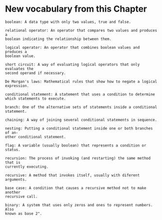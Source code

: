 # New vocabulary from this Chapter 

    boolean: A data type with only two values, true and false.
    
    relational operator: An operator that compares two values and produces a
    boolean indicating the relationship between them.
    
    logical operator: An operator that combines boolean values and produces a
    boolean value.
    
    short circuit: A way of evaluating logical operators that only evaluates the
    second operand if necessary.
    
    De Morgan's laws: Mathematical rules that show how to negate a logical
    expression.
    
    conditional statement: A statement that uses a condition to determine
    which statements to execute.
    
    branch: One of the alternative sets of statements inside a conditional statement.
    
    chaining: A way of joining several conditional statements in sequence.
    
    nesting: Putting a conditional statement inside one or both branches of an-
    other conditional statement.

    flag: A variable (usually boolean) that represents a condition or status.
    
    recursion: The process of invoking (and restarting) the same method that is
    currently executing.
    
    recursive: A method that invokes itself, usually with diferent arguments.
    
    base case: A condition that causes a recursive method not to make another
    recursive call.
    
    binary: A system that uses only zeros and ones to represent numbers. Also
    known as base 2".
